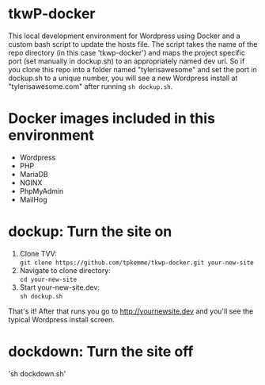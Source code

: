 # tkwP-docker

This local development environment for Wordpress using Docker and a custom bash script to update the hosts file.  The script takes
the name of the repo directory (in this case 'tkwp-docker') and maps the project specific port (set manually in dockup.sh) to an 
appropriately named dev url.  So if you clone this repo into a folder named "tylerisawesome" and set the port in dockup.sh to a unique
number, you will see a new Wordpress install at "tylerisawesome.com" after running `sh dockup.sh`.

# Docker images included in this environment

-   Wordpress 
-   PHP
-   MariaDB
-   NGINX
-   PhpMyAdmin
-   MailHog

# dockup: Turn the site on

1. Clone TVV:  
  `git clone https://github.com/tpkemme/tkwp-docker.git your-new-site`
2. Navigate to clone directory:  
  `cd your-new-site`
3. Start your-new-site.dev:  
  `sh dockup.sh`

That's it!  After that runs you go to http://yournewsite.dev and you'll see the typical Wordpress install screen.

# dockdown: Turn the site off

'sh dockdown.sh'
